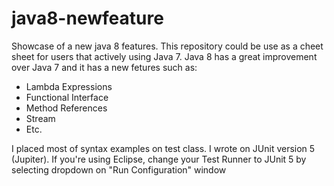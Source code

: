 # java8-newfeature

Showcase of a new java 8 features. This repository could be use as a cheet sheet for users that actively using Java 7. Java 8 has a great improvement over Java 7 and it has a new fetures such as:
- Lambda Expressions
- Functional Interface
- Method References
- Stream
- Etc.

I placed most of syntax examples on test class. I wrote on JUnit version 5 (Jupiter). If you're using Eclipse, change your Test Runner to JUnit 5 by selecting dropdown on "Run Configuration" window
